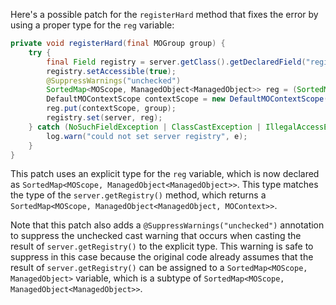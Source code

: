 Here's a possible patch for the `registerHard` method that fixes the error by using a proper type for the `reg` variable:

```java
private void registerHard(final MOGroup group) {
    try {
        final Field registry = server.getClass().getDeclaredField("registry");
        registry.setAccessible(true);
        @SuppressWarnings("unchecked")
        SortedMap<MOScope, ManagedObject<ManagedObject>> reg = (SortedMap<MOScope, ManagedObject<ManagedObject>>) server.getRegistry();
        DefaultMOContextScope contextScope = new DefaultMOContextScope(new OctetString(""), group.getScope());
        reg.put(contextScope, group);
        registry.set(server, reg);
    } catch (NoSuchFieldException | ClassCastException | IllegalAccessException e) {
        log.warn("could not set server registry", e);
    }
}
```

This patch uses an explicit type for the `reg` variable, which is now declared as `SortedMap<MOScope, ManagedObject<ManagedObject>>`. This type matches the type of the `server.getRegistry()` method, which returns a `SortedMap<MOScope, ManagedObject<ManagedObject, MOContext>>`.

Note that this patch also adds a `@SuppressWarnings("unchecked")` annotation to suppress the unchecked cast warning that occurs when casting the result of `server.getRegistry()` to the explicit type. This warning is safe to suppress in this case because the original code already assumes that the result of `server.getRegistry()` can be assigned to a `SortedMap<MOScope, ManagedObject>` variable, which is a subtype of `SortedMap<MOScope, ManagedObject<ManagedObject>>`.